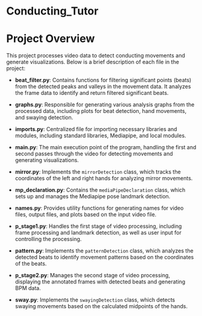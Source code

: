 # Conducting_Tutor

# Project Overview

This project processes video data to detect conducting movements and generate visualizations. Below is a brief description of each file in the project:

- **beat_filter.py**: Contains functions for filtering significant points (beats) from the detected peaks and valleys in the movement data. It analyzes the frame data to identify and return filtered significant beats.

- **graphs.py**: Responsible for generating various analysis graphs from the processed data, including plots for beat detection, hand movements, and swaying detection.

- **imports.py**: Centralized file for importing necessary libraries and modules, including standard libraries, Mediapipe, and local modules.

- **main.py**: The main execution point of the program, handling the first and second passes through the video for detecting movements and generating visualizations.

- **mirror.py**: Implements the `mirrorDetection` class, which tracks the coordinates of the left and right hands for analyzing mirror movements.

- **mp_declaration.py**: Contains the `mediaPipeDeclaration` class, which sets up and manages the Mediapipe pose landmark detection.

- **names.py**: Provides utility functions for generating names for video files, output files, and plots based on the input video file.

- **p_stage1.py**: Handles the first stage of video processing, including frame processing and landmark detection, as well as user input for controlling the processing.

- **pattern.py**: Implements the `patternDetection` class, which analyzes the detected beats to identify movement patterns based on the coordinates of the beats.

- **p_stage2.py**: Manages the second stage of video processing, displaying the annotated frames with detected beats and generating BPM data.

- **sway.py**: Implements the `swayingDetection` class, which detects swaying movements based on the calculated midpoints of the hands.
